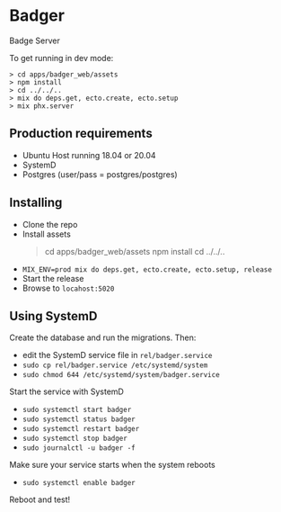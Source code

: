 # Badger

Badge Server

To get running in dev mode:

    > cd apps/badger_web/assets
    > npm install
    > cd ../../..
    > mix do deps.get, ecto.create, ecto.setup
    > mix phx.server

## Production requirements

- Ubuntu Host running 18.04 or 20.04
- SystemD
- Postgres (user/pass = postgres/postgres)

## Installing

- Clone the repo
- Install assets
    > cd apps/badger_web/assets
    > npm install
    > cd ../../..
- `MIX_ENV=prod mix do deps.get, ecto.create, ecto.setup, release`
- Start the release
- Browse to `locahost:5020`

## Using SystemD

Create the database and run the migrations.  Then:

- edit the SystemD service file in `rel/badger.service`
- `sudo cp rel/badger.service /etc/systemd/system`
- `sudo chmod 644 /etc/systemd/system/badger.service`

Start the service with SystemD

- `sudo systemctl start badger`
- `sudo systemctl status badger`
- `sudo systemctl restart badger`
- `sudo systemctl stop badger`
- `sudo journalctl -u badger -f`

Make sure your service starts when the system reboots

- `sudo systemctl enable badger`

Reboot and test!

